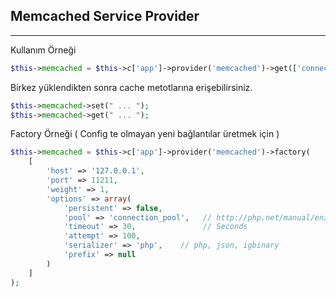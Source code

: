 
## Memcached Service Provider

------

Kullanım Örneği

```php
$this->memcached = $this->c['app']->provider('memcached')->get(['connection' => 'default']);
```

Birkez yüklendikten sonra cache metotlarına erişebilirsiniz.

```php
$this->memcached->set(" ... ");
$this->memcached->get(" ... ");
```

Factory Örneği ( Config te olmayan yeni bağlantılar üretmek için )

```php
$this->memcached = $this->c['app']->provider('memcached')->factory( 
    [
        'host' => '127.0.0.1',
        'port' => 11211,
        'weight' => 1,
        'options' => array(
            'persistent' => false,
            'pool' => 'connection_pool',   // http://php.net/manual/en/memcached.construct.php
            'timeout' => 30,               // Seconds
            'attempt' => 100,
            'serializer' => 'php',    // php, json, igbinary
            'prefix' => null
        )
    ]
);
```
